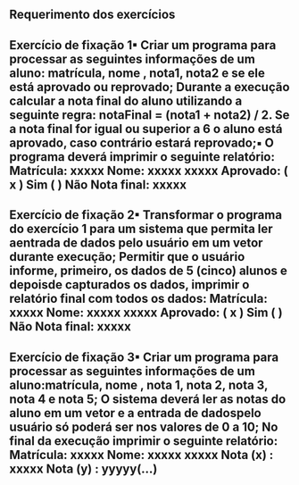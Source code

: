 Requerimento dos exercícios
----------------------------------------------------------------------------------------------------------------
Exercício de fixação 1▪ Criar um programa para processar as seguintes informações de um aluno:
matrícula, nome , nota1, nota2 e se ele está aprovado ou reprovado; 
Durante a execução calcular a nota final do aluno utilizando a seguinte regra:
notaFinal = (nota1 + nota2) / 2. Se a nota final for igual ou superior a 6 o aluno está aprovado, caso contrário estará reprovado;▪ 
O programa deverá imprimir o seguinte relatório:
Matrícula: xxxxx
Nome: xxxxx xxxxx
Aprovado: ( x ) Sim ( ) Não
Nota final: xxxxx
----------------------------------------------------------------------------------------------------------------
Exercício de fixação 2▪ Transformar o programa do exercício 1 para um sistema que permita ler aentrada de dados pelo usuário em um vetor durante execução;
Permitir que o usuário informe, primeiro, os dados de 5 (cinco) alunos e depoisde capturados os dados, imprimir o relatório final com todos os dados:
Matrícula: xxxxx
Nome: xxxxx xxxxx
Aprovado: ( x ) Sim ( ) Não
Nota final: xxxxx
----------------------------------------------------------------------------------------------------------------
Exercício de fixação 3▪ Criar um programa para processar as seguintes informações de um aluno:matrícula, nome , nota 1, nota 2, nota 3, nota 4 e nota 5;
O sistema deverá ler as notas do aluno em um vetor e a entrada de dadospelo usuário só poderá ser nos valores de 0 a 10;
No final da execução imprimir o seguinte relatório:
Matrícula: xxxxx
Nome: xxxxx xxxxx
Nota (x) : xxxxx
Nota (y) : yyyyy(...)
----------------------------------------------------------------------------------------------------------------
